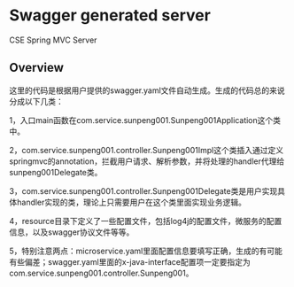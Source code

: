 # Swagger generated server

CSE Spring MVC Server


## Overview
这里的代码是根据用户提供的swagger.yaml文件自动生成。生成的代码总的来说分成以下几类：

1，入口main函数在com.service.sunpeng001.Sunpeng001Application这个类中。

2，com.service.sunpeng001.controller.Sunpeng001Impl这个类插入通过定义springmvc的annotation，拦截用户请求、解析参数，并将处理的handler代理给sunpeng001Delegate类。

3，com.service.sunpeng001.controller.Sunpeng001Delegate类是用户实现具体handler实现的类，理论上只需要用户在这个类里面实现业务逻辑。


4，resource目录下定义了一些配置文件，包括log4j的配置文件，微服务的配置信息，以及swagger协议文件等等。

5，特别注意两点：microservice.yaml里面配置信息要填写正确，生成的有可能有些偏差；swagger.yaml里面的x-java-interface配置项一定要指定为com.service.sunpeng001.controller.Sunpeng001。
